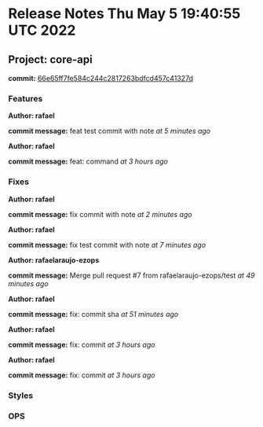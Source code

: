 # Release Notes Thu May  5 19:40:55 UTC 2022
## Project: core-api
**commit:** [66e65ff7fe584c244c2817263bdfcd457c41327d](https://github.com/rafaelaraujo-ezops/test/commit/66e65ff7fe584c244c2817263bdfcd457c41327d)
### Features
**Author: rafael** 

 **commit message:** feat test commit with note *at 5 minutes ago* 

  

**Author: rafael** 

 **commit message:** feat: command *at 3 hours ago* 

  
### Fixes
**Author: rafael** 

 **commit message:** fix commit with note *at 2 minutes ago* 

  

**Author: rafael** 

 **commit message:** fix test commit with note *at 7 minutes ago* 

  

**Author: rafaelaraujo-ezops** 

 **commit message:** Merge pull request #7 from rafaelaraujo-ezops/test *at 49 minutes ago* 

  

**Author: rafael** 

 **commit message:** fix: commit sha *at 51 minutes ago* 

  

**Author: rafael** 

 **commit message:** fix: commit *at 3 hours ago* 

  

**Author: rafael** 

 **commit message:** fix: commit *at 3 hours ago* 

  
### Styles
### OPS
